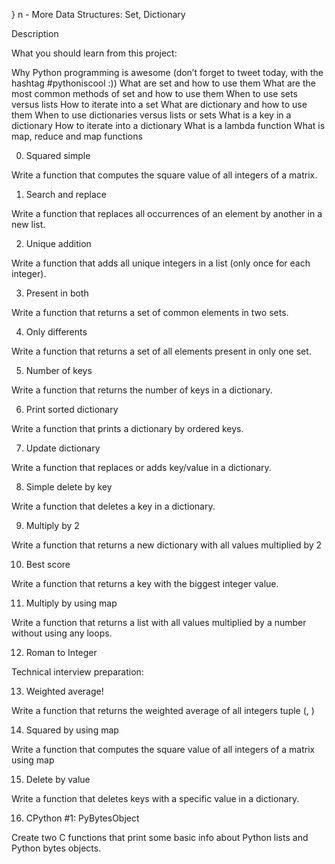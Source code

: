 }
n - More Data Structures: Set, Dictionary

Description

What you should learn from this project:



Why Python programming is awesome (don’t forget to tweet today, with the hashtag #pythoniscool :)) What are set and how to use them What are the most common methods of set and how to use them When to use sets versus lists How to iterate into a set What are dictionary and how to use them When to use dictionaries versus lists or sets What is a key in a dictionary How to iterate into a dictionary What is a lambda function What is map, reduce and map functions



0. Squared simple

Write a function that computes the square value of all integers of a matrix.

1. Search and replace

Write a function that replaces all occurrences of an element by another in a new list.

2. Unique addition

Write a function that adds all unique integers in a list (only once for each integer).

3. Present in both

Write a function that returns a set of common elements in two sets.

4. Only differents

Write a function that returns a set of all elements present in only one set.

5. Number of keys

Write a function that returns the number of keys in a dictionary.

6. Print sorted dictionary

Write a function that prints a dictionary by ordered keys.

7. Update dictionary

Write a function that replaces or adds key/value in a dictionary.

8. Simple delete by key

Write a function that deletes a key in a dictionary.

9. Multiply by 2

Write a function that returns a new dictionary with all values multiplied by 2

10. Best score

Write a function that returns a key with the biggest integer value.

11. Multiply by using map

Write a function that returns a list with all values multiplied by a number without using any loops.

12. Roman to Integer

Technical interview preparation:

13. Weighted average!

Write a function that returns the weighted average of all integers tuple (, )

14. Squared by using map

Write a function that computes the square value of all integers of a matrix using map

15. Delete by value

Write a function that deletes keys with a specific value in a dictionary.

16. CPython #1: PyBytesObject

Create two C functions that print some basic info about Python lists and Python bytes objects.
